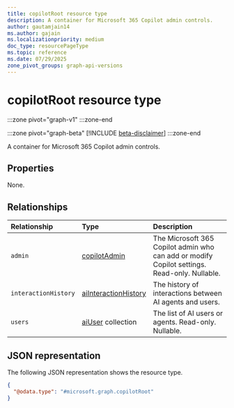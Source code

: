 ```yaml
---
title: copilotRoot resource type
description: A container for Microsoft 365 Copilot admin controls.
author: gautamjain14
ms.author: gajain
ms.localizationpriority: medium
doc_type: resourcePageType
ms.topic: reference
ms.date: 07/29/2025
zone_pivot_groups: graph-api-versions
---
```


# copilotRoot resource type

<!-- cSpell:ignore gautamjain14 gajain -->
:::zone pivot="graph-v1"
:::zone-end

:::zone pivot="graph-beta"
[!INCLUDE [beta-disclaimer](../includes/beta-disclaimer.md)]
:::zone-end

A container for Microsoft 365 Copilot admin controls.

## Properties

None.

## Relationships

| Relationship         | Type                                                         | Description                                                                                  |
|:---------------------|:-------------------------------------------------------------|:---------------------------------------------------------------------------------------------|
| `admin`              | [copilotAdmin](/graph/api/resources/copilotadmin)                 | The Microsoft 365 Copilot admin who can add or modify Copilot settings. Read-only. Nullable. |
| `interactionHistory` | [aiInteractionHistory](../resources/aiinteractionhistory.md) | The history of interactions between AI agents and users.                                     |
| `users`              | [aiUser](../resources/aiuser.md) collection                  | The list of AI users or agents. Read-only. Nullable.                                         |

## JSON representation

The following JSON representation shows the resource type.

``` json
{
  "@odata.type": "#microsoft.graph.copilotRoot"
}
```
